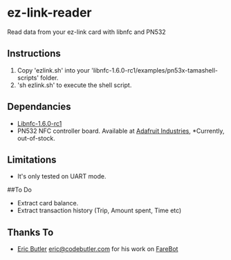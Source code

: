 ez-link-reader
==============

Read data from your ez-link card with libnfc and PN532

## Instructions
1. Copy 'ezlink.sh' into your 'libnfc-1.6.0-rc1/examples/pn53x-tamashell-scripts' folder.
2. 'sh ezlink.sh' to execute the shell script.

## Dependancies

* [Libnfc-1.6.0-rc1][3]
* PN532 NFC controller board. Available at [Adafruit Industries][4], *Currently, out-of-stock.

## Limitations

* It's only tested on UART mode. 

##To Do

* Extract card balance.
* Extract transaction history (Trip, Amount spent, Time etc)


## Thanks To

* [Eric Butler][0] <eric@codebutler.com> for his work on [FareBot][1]


[0]: https://twitter.com/#!/codebutler
[1]: https://github.com/codebutler/farebot
[3]: http://www.libnfc.org/download
[4]: http://www.adafruit.com/products/364